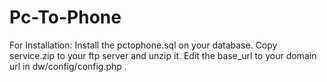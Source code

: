 # Pc-To-Phone
For Installation:
Install the pctophone.sql on your database.
Copy service.zip to your ftp server and unzip it. Edit the base_url to your domain url in dw/config/config.php .


